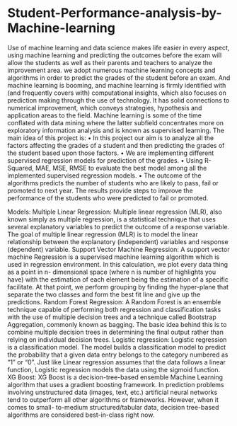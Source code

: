 # Student-Performance-analysis-by-Machine-learning
Use of machine learning and data science makes life easier in every aspect, using machine learning and predicting the outcomes before the exam will allow the students as well as their parents and teachers to analyze the improvement area. we adopt numerous machine learning concepts and algorithms in order to predict the grades of the student before an exam. And machine learning is booming, and machine learning is firmly identified with (and frequently covers with) computational insights, which also focuses on prediction making through the use of technology. It has solid connections to numerical improvement, which conveys strategies, hypothesis and application areas to the field. Machine learning is some of the time conflated with data mining where the latter subfield concentrates more on exploratory information analysis and is known as supervised learning.
The main idea of this project is:
• In this project our aim is to analyze all the factors affecting the grades of a student and then predicting the grades of the student based upon those factors.
• We are implementing different supervised regression models for prediction of the grades.
• Using R-Squared, MAE, MSE, RMSE to evaluate the best model among all the
implemented supervised regression models.
• The outcome of the algorithms predicts the number of students who are likely to pass,
fail or promoted to next year. The results provide steps to improve the performance of the students who were predicted to fail or promoted.


Models:
Multiple Linear Regression: Multiple linear regression (MLR), also known simply as multiple regression, is a statistical technique that uses several explanatory variables to predict the outcome of a response variable. The goal of multiple linear regression (MLR) is to model the linear relationship between the explanatory (independent) variables and response (dependent) variable.
Support Vector Machine Regression: A support vector machine Regression is a supervised machine learning algorithm which is used in regression environment. In this calculation, we plot every data thing as a point in n- dimensional space (where n is number of highlights you have) with the estimation of each element being the estimation of a specific facilitate. At that point, we perform grouping by finding the hyper-plane that separate the two classes and form the best fit line and give up the predictions.
Random Forest Regression: A Random Forest is an ensemble technique capable of performing both regression and classification tasks with the use of multiple decision trees
and a technique called Bootstrap Aggregation, commonly known as bagging. The basic idea behind this is to combine multiple decision trees in determining the final output rather than relying on individual decision trees.
Logistic regression: Logistic regression is a classification model. The model builds a classification model to predict the probability that a given data entry belongs to the category numbered as “1” or “0”. Just like Linear regression assumes that the data follows a linear function, Logistic regression models the data using the sigmoid function.
XG Boost: XG Boost is a decision-tree-based ensemble Machine Learning algorithm that uses a gradient boosting framework. In prediction problems involving unstructured data (images, text, etc.) artificial neural networks tend to outperform all other algorithms or frameworks. However, when it comes to small- to-medium structured/tabular data, decision tree-based algorithms are considered best-in-class right now.
